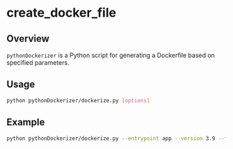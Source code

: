 # create_docker_file

## Overview
`pythonDockerizer` is a Python script for generating a Dockerfile based on specified parameters.

## Usage
```bash
python pythonDockerizer/dockerize.py [options]
```
## Example
```bash
python pythonDockerizer/dockerize.py --entrypoint app --version 3.9 --filename Dockerfile --port 8080
```